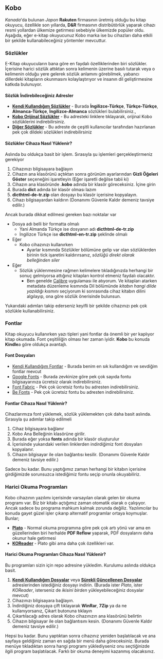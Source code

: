 ## Kobo
*Kanada*'da bulunan *Japon* **Rakuten** firmasının üretmiş olduğu bu kitap okuyucu, özellikle son yıllarda, **D&R** firmasının distribütörlük yaparak cihazı resmi yollardan ülkemize getirmesi sebebiyle ülkemizde popüler oldu.
Aşağıda, eğer e-kitap okuyucunuz Kobo marka ise bu cihazları daha etkili bir şekilde kullanabileceğiniz yöntemler mevcuttur.

### Sözlükler
E-Kitap okuyucuların bana göre en faydalı özelliklerinden biri sözlükler. İçerisine harici sözlük attıktan sonra kelimenin üzerine basılı tutarak veya o kelimenin olduğu yere gelerek sözlük anlamını görebilmek, yabancı dillerdeki kitapların okunmasını kolaylaştırıyor ve insanın dil geliştirmesine katkıda bulunuyor.

#### Sözlük İndirebileceğiniz Adresler
 + [**Kendi Kullandığım Sözlükler**](https://github.com/coderserdar/EKitapOkuyucuRehberi/tree/main/Kobo/S%C3%B6zl%C3%BCkler) - Burada **İngilizce-Türkçe**, **Türkçe-Türkçe**, **Almanca-Türkçe**, **İngilizce-Almanca** sözlükleri bulabilirsiniz.,
 + [**Kobo Orijinal Sözlükler**](https://www.mobileread.com/forums/showthread.php?t=346645&highlight=dictionary) - Bu adresteki linklere tıklayarak, orijinal Kobo sözlüklerini indirebilirsiniz.
 + [**Diğer Sözlükler**](https://www.mobileread.com/forums/showthread.php?t=232883) - Bu adreste de çeşitli kullanıcılar tarafından hazırlanan pek çok dildeki sözlükleri indirebilirsiniz

#### Sözlükler Cihaza Nasıl Yüklenir?
Aslında bu oldukça basit bir işlem. Sırasıyla şu işlemleri gerçekleştirmeniz gerekiyor
1. Cihazınızı bilgisayara bağlayın
2. Cihazın ana klasörünü açtıktan sonra görünüm ayarlarından **Gizli Öğeleri Göster** seçeneğini işaretleyin (Eğer işaretli değilse tabii ki)
3. Cihazın ana klasöründe **.kobo** adında bir klasör göreceksiniz. İçine girin
4. Burada **dict** adında bir klasör olması lazım
5. **dicthtml-de-tr.zip** olan dosyayı bu klasör içerisine kopyalayın.
6. Cihazı bilgisayardan kaldırın (Donanımı Güvenle Kaldır demeniz tavsiye edilir.)

Ancak burada dikkat edilmesi gereken bazı noktalar var
 + Dosya adı belli bir formatta olmalı
   + Yani Almanda Türkçe ise dosyanın adı **dicthtml-de-tr.zip**
   + İngilizce Türkçe ise **dicthtml-en-tr.zip** şeklinde olmalı
 + Eğer
   + Kobo cihazınızı kullanırken
     + Ayarlar kısmında Sözlükler bölümüne gelip var olan sözlüklerden birinin tick işaretini kaldırırsanız, *sözlüğü direkt olarak belleğinden siler*
 + Eğer
   + Sözlük yüklenmesine rağmen kelimelere tıkladığınızda herhangi bir sonuç gelmiyorsa attığınız kitapları kontrol etmeniz faydalı olacaktır.
     + Ben genelde [Calibre](https://calibre-ebook.com) uygulaması ile atıyorum. Ve kitapları atarken metadata düzenleme kısmında Dil bölümünde *kitabın hangi dilde yazıldığı kısmını* seçiyorum ki sonrasında cihaz kitabın dilini algılayıp, ona göre sözlük önerisinde bulunsun.

Yukarıdaki adımları takip ederseniz keyifli bir şekilde cihazınızı pek çok sözlükle kullanabilirsiniz.

### Fontlar
Kitap okuyucu kullanırken yazı tipleri yani fontlar da önemli bir yer kaplıyor kitap okumada. Font çeşitliliğin olması her zaman iyidir. **Kobo** bu konuda **Kindle**a göre oldukça avantajlı.

#### Font Dosyaları
 + [Kendi Kullandığım Fontlar](https://github.com/coderserdar/EKitapOkuyucuRehberi/tree/main/Kobo/Fontlar) - Burada benim en sık kullandığım ve sevdiğim fontlar mevcut
 + [Google Fonts](https://fonts.google.com) - Burada zevkinize göre pek çok sayıda fontu bilgisayarınıza ücretsiz olarak indirebilirsiniz.
 + [Font Fabric](https://www.fontfabric.com/free-fonts/) - Pek çok ücretsiz fontu bu adresten indirebilirsiniz.
 + [Be Fonts](https://befonts.com/?filter=featured) - Pek çok ücretsiz fontu bu adresten indirebilirsiniz.

#### Fontlar Cihaza Nasıl Yüklenir?
Cihazlarımıza font yüklemek, sözlük yüklemekten çok daha basit aslında. Sırasıyla şu adımlar takip edilmeli
 1. Cihaz bilgisayara bağlanır
 2. Kobo Ana Belleğinin klasörüne girilir.
 3. Burada eğer yoksa **fonts** adında bir klasör oluşturulur
 4. İçerisinde yukarıdaki verilen linklerden indirdiğimiz font dosyaları kopyalanır.
 5. Cihazın bilgisayar ile olan bağlantısı kesilir. (Donanımı Güvenle Kaldır demeniz tavsiye edilir.)

Sadece bu kadar. Bunu yaptığımız zaman herhangi bir kitabın içerisine girdiğimizde sorunsuzca istediğimiz fontu seçip onunla okuyabiliriz.

### Harici Okuma Programları
Kobo cihazının yazılımı içerisinde varsayılan olarak gelen bir okuma programı var. Biz bir kitabı açtığımız zaman otomatik olarak o çalışıyor. Ancak sadece bu programa mahkum kalmak zorunda değiliz. Yazılımcılar bu konuda gayet güzel işler çıkarıp alternatif programlar ortaya koymuşlar. Bunlar;
 + [**Plato**](https://github.com/baskerville/plato) - Normal okuma programına göre pek çok artı yönü var ama en güzellerinden biri herhalde **PDF Reflow** yaparak, PDF dosyalarını daha okunur hale getirmesi
 + [**KOReader**](https://koreader.rocks) - Plato gibi ama daha çok özellikleri var.

#### Harici Okuma Programları Cihaza Nasıl Yüklenir?
Bu programları sizin için repo adresine yükledim. Kurulumu aslında oldukça basit.
 1. [**Kendi Kullandığım Dosyalar**](https://github.com/coderserdar/EKitapOkuyucuRehberi/tree/main/Kobo/Fontlar) veya [**Sürekli Güncellenen Dosyalar**](https://www.mobileread.com/forums/showthread.php?t=314220&highlight=dictionary) adreslerinden istediğiniz dosyayı indirin. (Burada ister *Plato*, ister *KOReader*, isterseniz de *ikisini birden* yükleyebileceğiniz dosyalar mevcut)
 2. Cihazınızı bilgisayara bağlayın.
 3. İndirdiğiniz dosyaya çift tıklayarak **WinRar**, **7Zip** ya da ne kullanıyorsanız, Çıkart butonuna tıklayın
 4. Çıkartılacağı adres olarak Kobo cihazınızın ana klasörünü belirtin
 5. Cihazın bilgisayar ile olan bağlantısını kesin. (Donanımı Güvenle Kaldır demeniz tavsiye edilir.)

Hepsi bu kadar. Bunu yaptıktan sonra cihazınız yeniden başlatılacak ve ana sayfaya geldiğiniz zaman en sağda bir menü daha göreceksiniz. Burada menüye tıkladıktan sonra hangi programı yüklediyseniz onu seçtiğinizde ilgili program başlatılacak. Farklı bir okuma deneyimi kazanmış olacaksınız.
